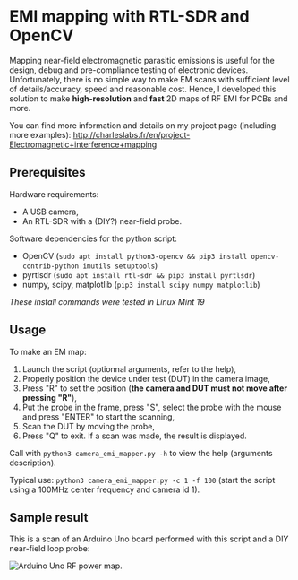 # EMI mapping with RTL-SDR and OpenCV

Mapping near-field electromagnetic parasitic emissions is useful for the design, debug and pre-compliance testing of electronic devices. Unfortunately, there is no simple way to make EM scans with sufficient level of details/accuracy, speed and reasonable cost. Hence, I developed this solution to make **high-resolution** and **fast** 2D maps of RF EMI for PCBs and more.

You can find more information and details on my project page (including more examples): http://charleslabs.fr/en/project-Electromagnetic+interference+mapping

## Prerequisites

Hardware requirements:
* A USB camera,
* An RTL-SDR with a (DIY?) near-field probe.

Software dependencies for the python script:
* OpenCV (`sudo apt install python3-opencv && pip3 install opencv-contrib-python imutils setuptools`)
* pyrtlsdr (`sudo apt install rtl-sdr && pip3 install pyrtlsdr`)
* numpy, scipy, matplotlib (`pip3 install scipy numpy matplotlib`)

*These install commands were tested in Linux Mint 19*

## Usage

To make an EM map:
1. Launch the script (optionnal arguments, refer to the help),
2. Properly position the device under test (DUT) in the camera image,
3. Press "R" to set the position (**the camera and DUT must not move after pressing "R"**),
4. Put the probe in the frame, press "S", select the probe with the mouse and press "ENTER" to start the scanning,
5. Scan the DUT by moving the probe,
6. Press "Q" to exit. If a scan was made, the result is displayed.

Call with `python3 camera_emi_mapper.py -h` to view the help (arguments description).

Typical use: `python3 camera_emi_mapper.py -c 1 -f 100` (start the script using a 100MHz center frequency and camera id 1).

## Sample result

This is a scan of an Arduino Uno board performed with this script and a DIY near-field loop probe:

![Arduino Uno RF power map.](https://raw.githubusercontent.com/CGrassin/EMI_mapper/master/output/Arduino_Uno.png)